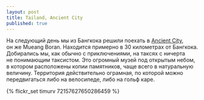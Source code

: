 ```yaml
---
layout: post
title: Tailand, Ancient City
published: true
---
```


На следующий день мы из Бангкока решили поехать в [Ancient City](http://en.wikipedia.org/wiki/Ancient_Siam), он же Mueang Boran.
Находится примерно в 30 километрах от Бангкока. Добирались мы, как обычно с приключениями, на таксях с ничерта не понимающим таксистом.
Это огромный музей под открытым небом, в котором расположены копии памятников, чаще всего в натуральную величину.
Территория действительно ограмная, по которой можно передвигаться либо на велосипеде, либо на гольф каре.

{% flickr_set timurv 72157627650286459 %}

